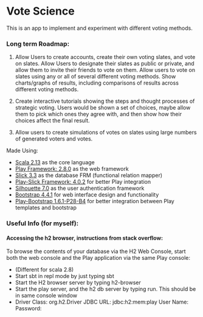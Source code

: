 # Vote Science

This is an app to implement and experiment with different voting methods.

### Long term Roadmap:

1. Allow Users to create accounts, create their own voting slates, and vote on slates. 
    Allow Users to designate their slates as public or private, and allow them to invite their friends to vote on them.
    Allow users to vote on slates using any or all of several different voting methods.
    Show charts/graphs of results, including comparisons of results across different voting methods.
    
2. Create interactive tutorials showing the steps and thought processes of strategic voting.
    Users would be shown a set of choices, maybe allow them to pick which ones they agree with, and then show how their choices affect the final result.

3. Allow users to create simulations of votes on slates using large numbers of generated voters and votes.  

 
Made Using:
* [Scala 2.13](https://www.scala-lang.org/) as the core language
* [Play Framework: 2.8.0](https://www.playframework.com/documentation/2.8.x/Home) as the web framework
* [Slick 3.3](https://scala-slick.org/doc/3.3.3/) as the database FRM (functional relation mapper)
* [Play-Slick Framework: 4.0.2](https://www.playframework.com/documentation/2.8.x/PlaySlick) for better Play integration
* [Silhouette 7.0](https://www.silhouette.rocks/) as the user authentication framework
* [Bootstrap 4.4.1](https://getbootstrap.com/docs/4.6/getting-started/introduction/) for web interface design and functionality
* [Play-Bootstrap 1.6.1-P28-B4](https://adrianhurt.github.io/play-bootstrap/) for better integration between Play templates and bootstrap


### Useful Info (for myself):
#### Accessing the h2 browser, instructions from stack overflow: 
To browse the contents of your database via the H2 Web Console, start both the web console and the Play application via the same Play console:

* (Different for scala 2.8)
* Start sbt in repl mode by just typing sbt
* Start the H2 browser server by typing h2-browser
* Start the play server, and the h2 db server by typing run. This should be in same console window
* Driver Class: org.h2.Driver JDBC URL: jdbc:h2:mem:play User Name: Password: 
